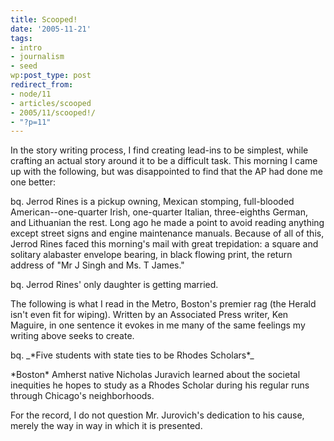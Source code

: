 ```yaml
---
title: Scooped!
date: '2005-11-21'
tags:
- intro
- journalism
- seed
wp:post_type: post
redirect_from:
- node/11
- articles/scooped
- 2005/11/scooped!/
- "?p=11"
---
```


In the story writing process, I find creating lead-ins to be simplest, while crafting an actual story around it to be a difficult task. This morning I came up with the following, but was disappointed to find that the AP had done me one better:

bq. Jerrod Rines is a pickup owning, Mexican stomping, full-blooded American--one-quarter Irish, one-quarter Italian, three-eighths German, and Lithuanian the rest. Long ago he made a point to avoid reading anything except street signs and engine maintenance manuals. Because of all of this, Jerrod Rines faced this morning's mail with great trepidation: a square and solitary alabaster envelope bearing, in black flowing print, the return address of "Mr J Singh and Ms. T James."

bq. Jerrod Rines' only daughter is getting married.

The following is what I read in the Metro, Boston's premier rag (the Herald isn't even fit for wiping). Written by an Associated Press writer, Ken Maguire, in one sentence it evokes in me many of the same feelings my writing above seeks to create.

bq. \_\*Five students with state ties to be Rhodes Scholars\*\_

\*Boston\* Amherst native Nicholas Juravich learned about the societal inequities he hopes to study as a Rhodes Scholar during his regular runs through Chicago's neighborhoods.

For the record, I do not question Mr. Jurovich's dedication to his cause, merely the way in way in which it is presented.
